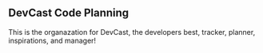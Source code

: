 ## DevCast Code Planning

This is the organazation for DevCast, the developers best, tracker, planner, inspirations, and manager!
